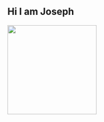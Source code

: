 ## Hi I am Joseph

<a href="https://github.com/anuraghazra/github-readme-stats">
  <img height=200 align="center" src="https://github-readme-stats.vercel.app/api?username=DELTA2507&show_icons=true&theme=Dracula" />
</a>

